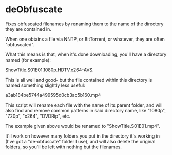 # deObfuscate
Fixes obfuscated filenames by renaming them to the name of the directory they are contained in.

When one obtains a file via NNTP, or BitTorrent, or whatever, they are often "obfuscated". 

What this means is that, when it's done downloading, you'll have a directory named (for example): 

ShowTitle.S01E01.1080p.HDTV.x264-AVS. 

This is all well and good- but the file contained within this directory is named something slightly less useful:

a3ab184be5744a499595d0cb3ac5b160.mp4

This script will rename each file with the name of its parent folder, and will also find and remove common patterns in said directory name, like "1080p", "720p", "x264", "DVDRip", etc.

The example given above would be renamed to "ShowTitle.S01E01.mp4".

It'll work on however many folders you put in the directory it's working in (I've got a "de-obfuscate" folder I use), and will also delete the original folders, so you'll be left with nothing but the filenames.



